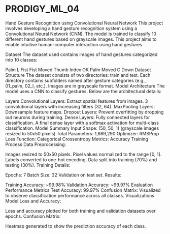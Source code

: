 # PRODIGY_ML_04
Hand Gesture Recognition using Convolutional Neural Network
This project involves developing a hand gesture recognition system using a Convolutional Neural Network (CNN). The model is trained to classify 10 different hand gestures based on grayscale images. This project aims to enable intuitive human-computer interaction using hand gestures.

Dataset
The dataset used contains images of hand gestures categorized into 10 classes:

Palm
L
Fist
Fist Moved
Thumb
Index
OK
Palm Moved
C
Down
Dataset Structure
The dataset consists of two directories: train and test.
Each directory contains subfolders named after gesture categories (e.g., 01_palm, 02_l, etc.).
Images are in grayscale format.
Model Architecture
The model uses a CNN to classify gestures. Below are the architectural details:

Layers
Convolutional Layers: Extract spatial features from images.
3 convolutional layers with increasing filters (32, 64).
MaxPooling Layers: Downsample feature maps.
Dropout Layers: Prevent overfitting by dropping out neurons during training.
Dense Layers: Fully connected layers for classification.
A final dense layer with a softmax activation for multi-class classification.
Model Summary
Input Shape: (50, 50, 1) (grayscale images resized to 50x50 pixels)
Total Parameters: 1,669,290
Optimizer: RMSProp
Loss Function: Categorical Crossentropy
Metrics: Accuracy
Training Process
Data Preprocessing:

Images resized to 50x50 pixels.
Pixel values normalized to the range [0, 1].
Labels converted to one-hot encoding.
Data split into training (70%) and testing (30%).
Training Details:

Epochs: 7
Batch Size: 32
Validation on test set.
Results:

Training Accuracy: ~99.98%
Validation Accuracy: ~99.97%
Evaluation
Performance Metrics
Test Accuracy: 99.97%
Confusion Matrix: Visualized to observe classification performance across all classes.
Visualizations
Model Loss and Accuracy:

Loss and accuracy plotted for both training and validation datasets over epochs.
Confusion Matrix:

Heatmap generated to show the prediction accuracy of each class.
